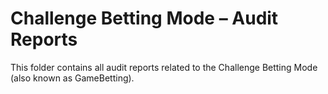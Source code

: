 # Challenge Betting Mode – Audit Reports

This folder contains all audit reports related to the Challenge Betting Mode (also known as GameBetting).
